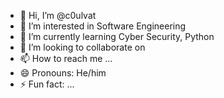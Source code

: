 - 👋 Hi, I’m @c0ulvat
- 👀 I’m interested in Software Engineering
- 🌱 I’m currently learning Cyber Security, Python
- 💞️ I’m looking to collaborate on 
- 📫 How to reach me ...
- 😄 Pronouns: He/him
- ⚡ Fun fact: ...

<!---
c0ulvat/c0ulvat is a ✨ special ✨ repository because its `README.md` (this file) appears on your GitHub profile.
You can click the Preview link to take a look at your changes.
--->
